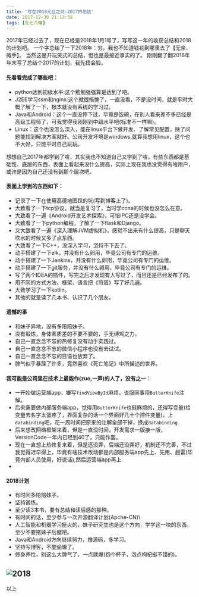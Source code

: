 ```yaml
---
title: '写在2018元旦之前:2017的总结'
date: 2017-12-30 21:13:55
tags: [乱七八糟]
---
```

2017年已经过去了，现在已经是2018年1月1号了，写写这一年的收获总结和2018的计划吧。
一个字总结了一下2018年：穷。我也不知道钱花到哪里去了【无奈、摊手】。
当然这是开玩笑式的总结，但也是最接近事实的了。
刚刚翻了翻2016年年末写了总结个2017的计划，我先捂会脸。
<!--more-->
#### 先看看完成了哪些吧：
* python达到初级水平:这个勉勉强强算是达到了吧。
* J2EE学习ssm和nginx:这个就很惭愧了，一直没看，不是没时间，就是平时大概了解了一下，根本就没有系统的学习过。
* Java和Android：这个一直没停下过，毕竟是饭碗，在别人看来差不多已经是高级工程师了，可我觉得我刚刚到中级水平吧(标准不一样嘛)。
* Linux：这个也没怎么深入，能在linux平台下做开发、了解常见配置，除了问题能找到解决方案就好。公司开发坏境是windows,就算我想用linux，这个也不大好，只能平时自己玩玩。

想想自己2017年都学到了啥，其实我也不知道自己又学到了啥，有些东西都是基础性、底层的东西，表面上看起来没什么提高，实际上现在我也没觉得有啥用户，或许是因为自己还没有到那个层次吧。
#### 表面上学到的东西如下：
* 记录了一下在使用高德地图踩的坑(写到博客上了)。
* 大致看了一下tcp协议，就当是复习了，当时学ccna的时候也没怎么在意。
* 大致看了一遍《Android开发艺术探索》，可惜IPC还是没学会。
* 大致看了一下python编程，了解了一下flask和Django。
* 又大致看了一遍《深入理解JVM虚拟机》，感觉不出来有什么提高，只是聊天吹水的时候又多了点东西。
* 大致看了一下C++，没深入学习，坚持不下去了。
* 动手搭建了一下elk，并没有什么卵用，毕竟公司有专门的运维。
* 动手搭建了一下Jenkins，并没有什么卵用，毕竟公司有专门的运维。
* 动手搭建了一下git服务，并没有什么卵用，毕竟公司有专门的运维。
* 写了两个IDEA的插件，写完之后才发现有人写过了，而且还是已经发布了的。
* 用不同的方式方法、框架、语言把《煎蛋》写了好几遍。
* 大致学习了一下kotlin。
* 其他的就是读了几本书、认识了几个朋友。

#### 遗憾的事
* 和妹子异地，没有多陪陪妹子。
* 没有锻炼，身体素质差的不要不要的，手无缚鸡之力。
* 自己一直念念不忘的热修复没有动手实践过。
* 自己一直念念不忘的微信小程序也没有去试试。
* 自己一直念念不忘的日语也放弃了。
* 脾气似乎暴躁了许多，竟然喜欢《死亡笔记》中所描述的世界。

#### 我可能是公司里在技术上最能作(zuo,一声)的人了，没有之一：
* 一开始做运营端app，嫌写`findViewById`麻烦，说服同事用`ButterKnife`注解。
* 后来需要做内部服务端app，觉得用`ButterKnife`也挺麻烦的，还得写变量(给变量去名字太蛋疼了，界面复杂的话一个界面好几十个控件变量)，上`databinding`吧，花一周时间把原来的注解全部干掉，换成`databinding`
* 后来想改网络框架来着，但是一直没时间，开发需求一版接一版，VersionCode一年内已经到40了，只能作罢。
* 现在一直想上热修复来着，但是还没弄，后端还没弄好，机制还不完善，不过我觉得迟早得上，毕竟有啥技术改动都是内部服务端app先上、先用、趟雷(毕竟内部人员使用，好说话),然后运营端app再上.
* 

#### 2018计划
* 有时间多陪陪妹子。
* 坚持锻炼。
* 至少读3本书，要有总结和读后感的那种。
* 有时间的话，至少参与一次开源翻译计划(Apche-CN)\
* 人工智能和机器学习挺火的，妹子研究生也是这个方向，学学这一块的东西，至少不要拖妹子后腿吧。
* Java和Android方向继续努力，撸源码，多学习。
* 坚持写博客，不能偷懒了。
* 修身养性，别这么大脾气了，一点就爆(抱个杯子，泡点枸杞挺不错的)。

![2018](/image/2018_01_01.png)
----
以上
